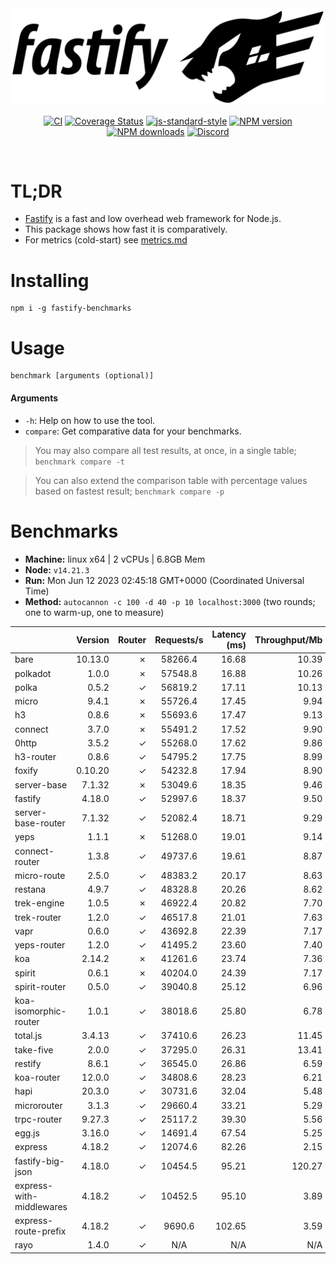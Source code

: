 <div align="center">
  <img src="https://github.com/fastify/graphics/raw/HEAD/fastify-landscape-outlined.svg" width="650" height="auto"/>
</div>

<div align="center">

[![CI](https://github.com/fastify/fastify/workflows/ci/badge.svg)](https://github.com/fastify/fastify/actions/workflows/ci.yml)
[![Coverage Status](https://coveralls.io/repos/github/fastify/fastify/badge.svg?branch=master)](https://coveralls.io/github/fastify/fastify?branch=master)
[![js-standard-style](https://img.shields.io/badge/code%20style-standard-brightgreen.svg?style=flat)](http://standardjs.com/)
[![NPM version](https://img.shields.io/npm/v/fastify.svg?style=flat)](https://www.npmjs.com/package/fastify)
[![NPM downloads](https://img.shields.io/npm/dm/fastify.svg?style=flat)](https://www.npmjs.com/package/fastify) [![Discord](https://img.shields.io/discord/725613461949906985)](https://discord.gg/fastify)

</div>
<br />

# TL;DR

* [Fastify](https://github.com/fastify/fastify) is a fast and low overhead web framework for Node.js.
* This package shows how fast it is comparatively.
* For metrics (cold-start) see [metrics.md](./METRICS.md)

# Installing

```
npm i -g fastify-benchmarks
```

# Usage

```
benchmark [arguments (optional)]
```

#### Arguments

* `-h`: Help on how to use the tool.
* `compare`: Get comparative data for your benchmarks.

> You may also compare all test results, at once, in a single table; `benchmark compare -t`

> You can also extend the comparison table with percentage values based on fastest result; `benchmark compare -p`
# Benchmarks

* __Machine:__ linux x64 | 2 vCPUs | 6.8GB Mem
* __Node:__ `v14.21.3`
* __Run:__ Mon Jun 12 2023 02:45:18 GMT+0000 (Coordinated Universal Time)
* __Method:__ `autocannon -c 100 -d 40 -p 10 localhost:3000` (two rounds; one to warm-up, one to measure)

|                          | Version | Router | Requests/s | Latency (ms) | Throughput/Mb |
| :--                      | --:     | --:    | :-:        | --:          | --:           |
| bare                     | 10.13.0 | ✗      | 58266.4    | 16.68        | 10.39         |
| polkadot                 | 1.0.0   | ✗      | 57548.8    | 16.88        | 10.26         |
| polka                    | 0.5.2   | ✓      | 56819.2    | 17.11        | 10.13         |
| micro                    | 9.4.1   | ✗      | 55726.4    | 17.45        | 9.94          |
| h3                       | 0.8.6   | ✗      | 55693.6    | 17.47        | 9.13          |
| connect                  | 3.7.0   | ✗      | 55491.2    | 17.52        | 9.90          |
| 0http                    | 3.5.2   | ✓      | 55268.0    | 17.62        | 9.86          |
| h3-router                | 0.8.6   | ✓      | 54795.2    | 17.75        | 8.99          |
| foxify                   | 0.10.20 | ✓      | 54232.8    | 17.94        | 8.90          |
| server-base              | 7.1.32  | ✗      | 53049.6    | 18.35        | 9.46          |
| fastify                  | 4.18.0  | ✓      | 52997.6    | 18.37        | 9.50          |
| server-base-router       | 7.1.32  | ✓      | 52082.4    | 18.71        | 9.29          |
| yeps                     | 1.1.1   | ✗      | 51268.0    | 19.01        | 9.14          |
| connect-router           | 1.3.8   | ✓      | 49737.6    | 19.61        | 8.87          |
| micro-route              | 2.5.0   | ✓      | 48383.2    | 20.17        | 8.63          |
| restana                  | 4.9.7   | ✓      | 48328.8    | 20.26        | 8.62          |
| trek-engine              | 1.0.5   | ✗      | 46922.4    | 20.82        | 7.70          |
| trek-router              | 1.2.0   | ✓      | 46517.8    | 21.01        | 7.63          |
| vapr                     | 0.6.0   | ✓      | 43692.8    | 22.39        | 7.17          |
| yeps-router              | 1.2.0   | ✓      | 41495.2    | 23.60        | 7.40          |
| koa                      | 2.14.2  | ✗      | 41261.6    | 23.74        | 7.36          |
| spirit                   | 0.6.1   | ✗      | 40204.0    | 24.39        | 7.17          |
| spirit-router            | 0.5.0   | ✓      | 39040.8    | 25.12        | 6.96          |
| koa-isomorphic-router    | 1.0.1   | ✓      | 38018.6    | 25.80        | 6.78          |
| total.js                 | 3.4.13  | ✓      | 37410.6    | 26.23        | 11.45         |
| take-five                | 2.0.0   | ✓      | 37295.0    | 26.31        | 13.41         |
| restify                  | 8.6.1   | ✓      | 36545.0    | 26.86        | 6.59          |
| koa-router               | 12.0.0  | ✓      | 34808.6    | 28.23        | 6.21          |
| hapi                     | 20.3.0  | ✓      | 30731.6    | 32.04        | 5.48          |
| microrouter              | 3.1.3   | ✓      | 29660.4    | 33.21        | 5.29          |
| trpc-router              | 9.27.3  | ✓      | 25117.2    | 39.30        | 5.56          |
| egg.js                   | 3.16.0  | ✓      | 14691.4    | 67.54        | 5.25          |
| express                  | 4.18.2  | ✓      | 12074.6    | 82.26        | 2.15          |
| fastify-big-json         | 4.18.0  | ✓      | 10454.5    | 95.21        | 120.27        |
| express-with-middlewares | 4.18.2  | ✓      | 10452.5    | 95.10        | 3.89          |
| express-route-prefix     | 4.18.2  | ✓      | 9690.6     | 102.65       | 3.59          |
| rayo                     | 1.4.0   | ✓      | N/A        | N/A          | N/A           |
